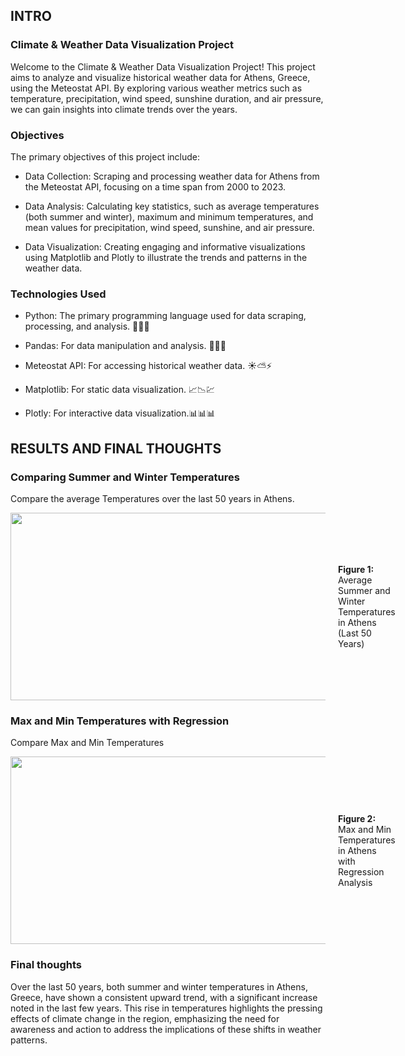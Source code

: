 
## INTRO  


### Climate & Weather Data Visualization Project  

Welcome to the Climate & Weather Data Visualization Project! This project aims to analyze and visualize historical weather data for Athens, Greece, using the Meteostat API. By exploring various weather metrics such as temperature, precipitation, wind speed, sunshine duration, and air pressure, we can gain insights into climate trends over the years.  
  



### Objectives  
The primary objectives of this project include:  
  

- Data Collection: Scraping and processing weather data for Athens from the Meteostat API, focusing on a time span from 2000 to 2023.  
  

 
- Data Analysis: Calculating key statistics, such as average temperatures (both summer and winter), maximum and minimum temperatures, and mean values for precipitation, wind speed, sunshine, and air pressure.
  
  

- Data Visualization: Creating engaging and informative visualizations using Matplotlib and Plotly to illustrate the trends and patterns in the weather data.   
  



### Technologies Used  
- Python: The primary programming language used for data scraping, processing, and analysis. 🐍🐍🐍  
  

- Pandas: For data manipulation and analysis. 🐼🐼🐼  
  

- Meteostat API: For accessing historical weather data. ☀️⛅⚡  
  

- Matplotlib: For static data visualization. 📈📉💹  
  

- Plotly: For interactive data visualization.📊📊📊  
  


## RESULTS AND FINAL THOUGHTS  

### Comparing Summer and Winter Temperatures  
Compare the average Temperatures over the last 50 years in Athens.  

<div style="display: flex; align-items: center;">
    <img src="https://i.ibb.co/rfprgmC/image1.png" height="300" width="600" style="margin-right: 20px;"/>
    <div>
        <p><strong>Figure 1:</strong> Average Summer and Winter Temperatures in Athens (Last 50 Years)</p>
    </div>
</div>  

### Max and Min Temperatures with Regression  
Compare Max and Min Temperatures  

<div style="display: flex; align-items: center;">
    <img src="https://i.ibb.co/Jxf39Sh/image2.png" height="300" width="600" style="margin-right: 20px;"/>
    <div>
        <p><strong>Figure 2:</strong> Max and Min Temperatures in Athens with Regression Analysis</p>
    </div>
</div>  

### Final thoughts  
Over the last 50 years, both summer and winter temperatures in Athens, Greece, have shown a consistent upward trend, with a significant increase noted in the last few years. This rise in temperatures highlights the pressing effects of climate change in the region, emphasizing the need for awareness and action to address the implications of these shifts in weather patterns.



